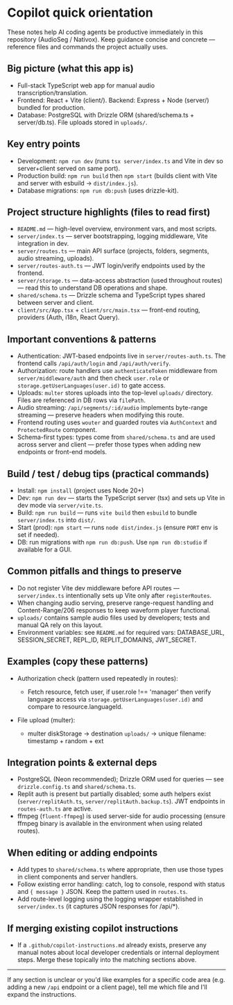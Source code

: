 <!-- Copilot instructions for the AudioSeg / Nativox repo -->
# Copilot quick orientation

These notes help AI coding agents be productive immediately in this repository (AudioSeg / Nativox).
Keep guidance concise and concrete — reference files and commands the project actually uses.

## Big picture (what this app is)
- Full-stack TypeScript web app for manual audio transcription/translation.
- Frontend: React + Vite (client/). Backend: Express + Node (server/) bundled for production.
- Database: PostgreSQL with Drizzle ORM (shared/schema.ts + server/db.ts). File uploads stored in `uploads/`.

## Key entry points
- Development: `npm run dev` (runs `tsx server/index.ts` and Vite in dev so server+client served on same port).
- Production build: `npm run build` then `npm start` (builds client with Vite and server with esbuild -> `dist/index.js`).
- Database migrations: `npm run db:push` (uses drizzle-kit).

## Project structure highlights (files to read first)
- `README.md` — high-level overview, environment vars, and most scripts.
- `server/index.ts` — server bootstrapping, logging middleware, Vite integration in dev.
- `server/routes.ts` — main API surface (projects, folders, segments, audio streaming, uploads).
- `server/routes-auth.ts` — JWT login/verify endpoints used by the frontend.
- `server/storage.ts` — data-access abstraction (used throughout routes) — read this to understand DB operations and shape.
- `shared/schema.ts` — Drizzle schema and TypeScript types shared between server and client.
- `client/src/App.tsx` + `client/src/main.tsx` — front-end routing, providers (Auth, i18n, React Query).

## Important conventions & patterns
- Authentication: JWT-based endpoints live in `server/routes-auth.ts`. The frontend calls `/api/auth/login` and `/api/auth/verify`.
- Authorization: route handlers use `authenticateToken` middleware from `server/middleware/auth` and then check `user.role` or `storage.getUserLanguages(user.id)` to gate access.
- Uploads: `multer` stores uploads into the top-level `uploads/` directory. Files are referenced in DB rows via `filePath`.
- Audio streaming: `/api/segments/:id/audio` implements byte-range streaming — preserve headers when modifying this route.
- Frontend routing uses `wouter` and guarded routes via `AuthContext` and `ProtectedRoute` component.
- Schema-first types: types come from `shared/schema.ts` and are used across server and client — prefer those types when adding new endpoints or front-end models.

## Build / test / debug tips (practical commands)
- Install: `npm install` (project uses Node 20+)
- Dev: `npm run dev` — starts the TypeScript server (tsx) and sets up Vite in dev mode via `server/vite.ts`.
- Build: `npm run build` — runs `vite build` then `esbuild` to bundle `server/index.ts` into `dist/`.
- Start (prod): `npm start` — runs `node dist/index.js` (ensure `PORT` env is set if needed).
- DB: run migrations with `npm run db:push`. Use `npm run db:studio` if available for a GUI.

## Common pitfalls and things to preserve
- Do not register Vite dev middleware before API routes — `server/index.ts` intentionally sets up Vite only after `registerRoutes`.
- When changing audio serving, preserve range-request handling and Content-Range/206 responses to keep waveform player functional.
- `uploads/` contains sample audio files used by developers; tests and manual QA rely on this layout.
- Environment variables: see `README.md` for required vars: DATABASE_URL, SESSION_SECRET, REPL_ID, REPLIT_DOMAINS, JWT_SECRET.

## Examples (copy these patterns)
- Authorization check (pattern used repeatedly in routes):

  - Fetch resource, fetch user, if user.role !== 'manager' then verify language access via `storage.getUserLanguages(user.id)` and compare to resource.languageId.

- File upload (multer):

  - multer diskStorage -> destination `uploads/` -> unique filename: timestamp + random + ext

## Integration points & external deps
- PostgreSQL (Neon recommended); Drizzle ORM used for queries — see `drizzle.config.ts` and `shared/schema.ts`.
- Replit auth is present but partially disabled; some auth helpers exist (`server/replitAuth.ts`, `server/replitAuth.backup.ts`). JWT endpoints in `routes-auth.ts` are active.
- ffmpeg (`fluent-ffmpeg`) is used server-side for audio processing (ensure ffmpeg binary is available in the environment when using related routes).

## When editing or adding endpoints
- Add types to `shared/schema.ts` where appropriate, then use those types in client components and server handlers.
- Follow existing error handling: catch, log to console, respond with status and `{ message }` JSON. Keep the pattern used in `routes.ts`.
- Add route-level logging using the logging wrapper established in `server/index.ts` (it captures JSON responses for /api/*).

## If merging existing copilot instructions
- If a `.github/copilot-instructions.md` already exists, preserve any manual notes about local developer credentials or internal deployment steps. Merge these topically into the matching sections above.

---
If any section is unclear or you'd like examples for a specific code area (e.g. adding a new `/api` endpoint or a client page), tell me which file and I'll expand the instructions.
